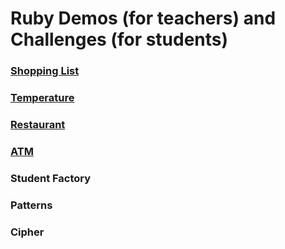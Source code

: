 # Ruby Demos (for teachers) and Challenges (for students)


### [Shopping List](shopping_list)
### [Temperature](temperature)
### [Restaurant](restaurant)
### [ATM](atm)
### Student Factory
### Patterns
### Cipher
